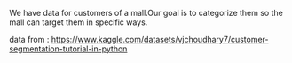 We have data for customers of a mall.Our goal is to categorize them so the mall can target them in specific ways.

data from : https://www.kaggle.com/datasets/vjchoudhary7/customer-segmentation-tutorial-in-python
